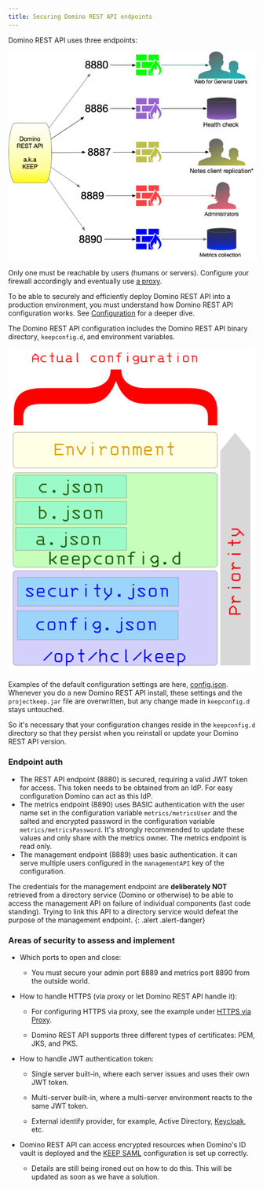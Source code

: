 ```yaml
---
title: Securing Domino REST API endpoints
---
```


Domino REST API uses three endpoints:

![Domino REST API Endpoints](../../assets/images/PortUse.png)

Only one must be reachable by users (humans or servers). Configure your firewall accordingly and eventually use [a proxy](../../howto/web/httpsproxy.md).

To be able to securely and efficiently deploy Domino REST API into a production environment, you must understand how Domino REST API configuration works. See [Configuration](../security/configurationParameters.md) for a deeper dive.

The Domino REST API configuration includes the Domino REST API binary directory, `keepconfig.d`, and environment variables.

![The call hierarchy](../../assets/images/ActualConfiguration.png)

Examples of the default configuration settings are here, [config.json](../parameters.md). Whenever you do a new Domino REST API install, these settings and the `projectkeep.jar` file are overwritten, but any change made in `keepconfig.d` stays untouched.

So it's necessary that your configuration changes reside in the `keepconfig.d` directory so that they persist when you reinstall or update your Domino REST API version.

### Endpoint auth

- The REST API endpoint (8880) is secured, requiring a valid JWT token for access. This token needs to be obtained from an IdP. For easy configuration Domino can act as this IdP.
- The metrics endpoint (8890) uses BASIC authentication with the user name set in the configuration variable `metrics/metricsUser` and the salted and encrypted password in the configuration variable `metrics/metricsPassword`. It's strongly recommended to update these values and only share with the metrics owner. The metrics endpoint is read only.
- The management endpoint (8889) uses basic authentication. it can serve multiple users configured in the `managementAPI` key of the configuration.

The credentials for the management endpoint are **deliberately NOT** retrieved from a directory service (Domino or otherwise) to be able to access the management API on failure of individual components (last code standing). Trying to link this API to a directory service would defeat the purpose of the management endpoint.
{: .alert .alert-danger}

### Areas of security to assess and implement

- Which ports to open and close:

    - You must secure your admin port 8889 and metrics port 8890 from the outside world.

- How to handle HTTPS (via proxy or let Domino REST API handle it):

    - For configuring HTTPS via proxy, see the example under [HTTPS via Proxy](../../howto/web/httpsproxy.md).

    - Domino REST API supports three different types of certificates: PEM, JKS, and PKS.

- How to handle JWT authentication token:

    - Single server built-in, where each server issues and uses their own JWT token.
    - Multi-server built-in, where a multi-server environment reacts to the same JWT token.

    - External identify provider, for example, Active Directory, [Keycloak](https://www.keycloak.org/), etc.

- Domino REST API can access encrypted resources when Domino's ID vault is deployed and the [KEEP SAML](../../howto/IdP/keepsaml.md) configuration is set up correctly.
    
    - Details are still being ironed out on how to do this. This will be updated as soon as we have a solution.
